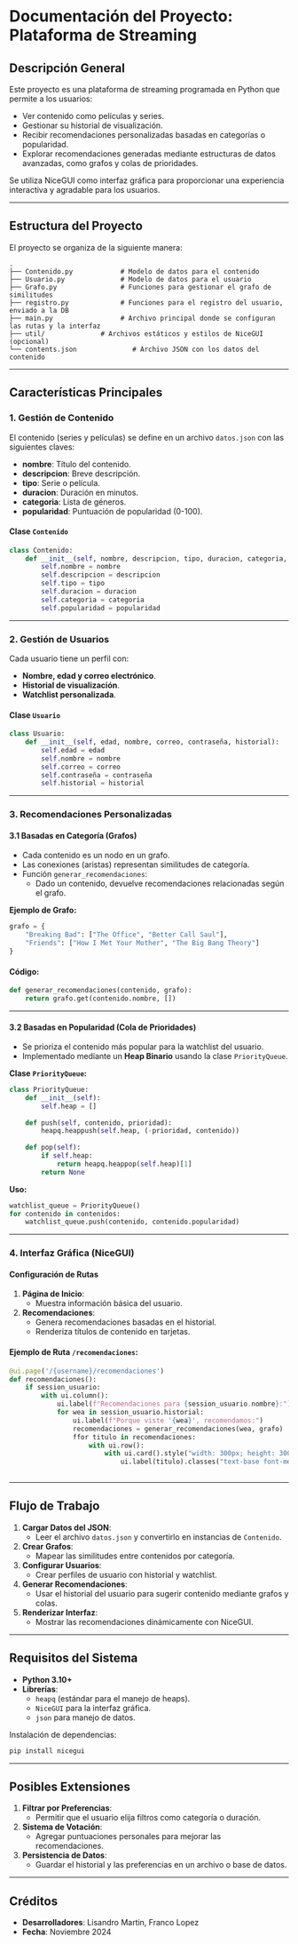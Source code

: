
# **Documentación del Proyecto: Plataforma de Streaming**

## **Descripción General**
Este proyecto es una plataforma de streaming programada en Python que permite a los usuarios:
- Ver contenido como películas y series.
- Gestionar su historial de visualización.
- Recibir recomendaciones personalizadas basadas en categorías o popularidad.
- Explorar recomendaciones generadas mediante estructuras de datos avanzadas, como grafos y colas de prioridades.

Se utiliza NiceGUI como interfaz gráfica para proporcionar una experiencia interactiva y agradable para los usuarios.

---

## **Estructura del Proyecto**
El proyecto se organiza de la siguiente manera:

```
.
├── Contenido.py            # Modelo de datos para el contenido
├── Usuario.py              # Modelo de datos para el usuario
├── Grafo.py                # Funciones para gestionar el grafo de similitudes
├── registro.py             # Funciones para el registro del usuario, enviado a la DB
├── main.py                 # Archivo principal donde se configuran las rutas y la interfaz
├── util/              # Archivos estáticos y estilos de NiceGUI (opcional)
└── contents.json              # Archivo JSON con los datos del contenido
```

---

## **Características Principales**

### 1. **Gestión de Contenido**
El contenido (series y películas) se define en un archivo `datos.json` con las siguientes claves:
- **nombre**: Título del contenido.
- **descripcion**: Breve descripción.
- **tipo**: Serie o película.
- **duracion**: Duración en minutos.
- **categoria**: Lista de géneros.
- **popularidad**: Puntuación de popularidad (0-100).

#### Clase `Contenido`
```python
class Contenido:
    def __init__(self, nombre, descripcion, tipo, duracion, categoria, popularidad):
        self.nombre = nombre
        self.descripcion = descripcion
        self.tipo = tipo
        self.duracion = duracion
        self.categoria = categoria
        self.popularidad = popularidad
```

---

### 2. **Gestión de Usuarios**
Cada usuario tiene un perfil con:
- **Nombre, edad y correo electrónico**.
- **Historial de visualización**.
- **Watchlist personalizada**.

#### Clase `Usuario`
```python
class Usuario:
    def __init__(self, edad, nombre, correo, contraseña, historial):
        self.edad = edad
        self.nombre = nombre
        self.correo = correo
        self.contraseña = contraseña
        self.historial = historial
```

---

### 3. **Recomendaciones Personalizadas**

#### 3.1 Basadas en Categoría (Grafos)
- Cada contenido es un nodo en un grafo.
- Las conexiones (aristas) representan similitudes de categoría.
- Función `generar_recomendaciones`:
  - Dado un contenido, devuelve recomendaciones relacionadas según el grafo.

**Ejemplo de Grafo:**
```python
grafo = {
    "Breaking Bad": ["The Office", "Better Call Saul"],
    "Friends": ["How I Met Your Mother", "The Big Bang Theory"]
}
```

#### Código:
```python
def generar_recomendaciones(contenido, grafo):
    return grafo.get(contenido.nombre, [])
```

---

#### 3.2 Basadas en Popularidad (Cola de Prioridades)
- Se prioriza el contenido más popular para la watchlist del usuario.
- Implementado mediante un **Heap Binario** usando la clase `PriorityQueue`.

**Clase `PriorityQueue`:**
```python
class PriorityQueue:
    def __init__(self):
        self.heap = []
    
    def push(self, contenido, prioridad):
        heapq.heappush(self.heap, (-prioridad, contenido))
    
    def pop(self):
        if self.heap:
            return heapq.heappop(self.heap)[1]
        return None
```

**Uso:**
```python
watchlist_queue = PriorityQueue()
for contenido in contenidos:
    watchlist_queue.push(contenido, contenido.popularidad)
```

---

### 4. **Interfaz Gráfica (NiceGUI)**
#### Configuración de Rutas
1. **Página de Inicio**:
   - Muestra información básica del usuario.
2. **Recomendaciones**:
   - Genera recomendaciones basadas en el historial.
   - Renderiza títulos de contenido en tarjetas.

#### Ejemplo de Ruta `/recomendaciones`:
```python
@ui.page('/{username}/recomendaciones')
def recomendaciones():
    if session_usuario:
        with ui.column():
            ui.label(f"Recomendaciones para {session_usuario.nombre}:").classes("text-lg font-bold my-4")
            for wea in session_usuario.historial:
                ui.label(f"Porque viste '{wea}', recomendamos:")
                recomendaciones = generar_recomendaciones(wea, grafo)
                ffor titulo in recomendaciones:
                    with ui.row():
                        with ui.card().style("width: 300px; height: 300px; margin: 10px;").classes("hover:shadow-xl transition-shadow"):
                            ui.label(titulo).classes("text-base font-medium")
                    
```

---

## **Flujo de Trabajo**
1. **Cargar Datos del JSON**:
   - Leer el archivo `datos.json` y convertirlo en instancias de `Contenido`.
2. **Crear Grafos**:
   - Mapear las similitudes entre contenidos por categoría.
3. **Configurar Usuarios**:
   - Crear perfiles de usuario con historial y watchlist.
4. **Generar Recomendaciones**:
   - Usar el historial del usuario para sugerir contenido mediante grafos y colas.
5. **Renderizar Interfaz**:
   - Mostrar las recomendaciones dinámicamente con NiceGUI.

---

## **Requisitos del Sistema**
- **Python 3.10+**
- **Librerías**:
  - `heapq` (estándar para el manejo de heaps).
  - `NiceGUI` para la interfaz gráfica.
  - `json` para manejo de datos.

Instalación de dependencias:
```bash
pip install nicegui
```

---

## **Posibles Extensiones**
1. **Filtrar por Preferencias**:
   - Permitir que el usuario elija filtros como categoría o duración.
2. **Sistema de Votación**:
   - Agregar puntuaciones personales para mejorar las recomendaciones.
3. **Persistencia de Datos**:
   - Guardar el historial y las preferencias en un archivo o base de datos.

---

## **Créditos**
- **Desarrolladores**: Lisandro Martin, Franco Lopez
- **Fecha**: Noviembre 2024
